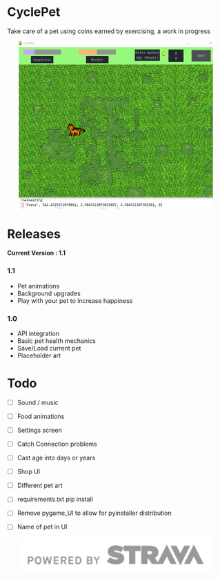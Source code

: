 # CyclePet
Take care of a pet using coins earned by exercising, a work in progress 
<p align="center">
  <img src="images/Capture.PNG" width="450" title="early screenshot">
</p>

# Releases
<b> Current Version : 1.1 </b>
  
 
### 1.1

  - Pet animations
  - Background upgrades
  - Play with your pet to increase happiness
  
  
### 1.0
  - API integration
  - Basic pet health mechanics
  - Save/Load current pet
  - Placeholder art
  
  
  
  
  
 # Todo
 - [ ]  Sound / music
 - [ ]  Food animations
 - [ ]  Settings screen
 - [ ]  Catch Connection problems
 - [ ]  Cast age into days or years
 - [ ]  Shop UI
 - [ ]  Different pet art
 - [ ]  requirements.txt pip install
 - [ ]  Remove pygame_UI to allow for pyinstaller distribution
 - [ ]  Name of pet in UI


 
<p align="center">
  <img src="images/api_logo_pwrdBy_strava_horiz_gray.png" width="450" title="api credit">
</p>

